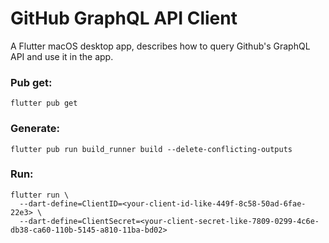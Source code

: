 # GitHub GraphQL API Client
A Flutter macOS desktop app, describes how to query Github's GraphQL API and use it in the app.

### Pub get:
```
flutter pub get
```

### Generate:
```
flutter pub run build_runner build --delete-conflicting-outputs
```

### Run:
```
flutter run \
  --dart-define=ClientID=<your-client-id-like-449f-8c58-50ad-6fae-22e3> \
  --dart-define=ClientSecret=<your-client-secret-like-7809-0299-4c6e-db38-ca60-110b-5145-a810-11ba-bd02>
```
